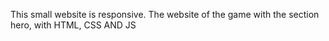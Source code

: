 This small website is responsive. The website of the game with the section hero, with HTML, CSS AND JS


